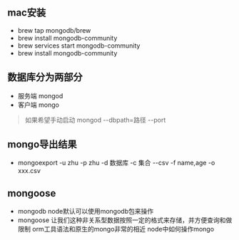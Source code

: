 ## mac安装
- brew tap mongodb/brew
- brew install mongodb-community
- brew services start mongodb-community
- brew install mongodb-community

## 数据库分为两部分
- 服务端 mongod
- 客户端 mongo

> 如果希望手动启动 mongod --dbpath=路径 --port

## mongo导出结果
- mongoexport -u zhu -p zhu -d 数据库  -c 集合  --csv -f name,age -o xxx.csv


## mongoose
- mongodb node默认可以使用mongodb包来操作
- mongoose
让我们这种非关系型数据按照一定的格式来存储，并方便查询和做限制  orm工具语法和原生的mongo非常的相近  node中如何操作mongo
